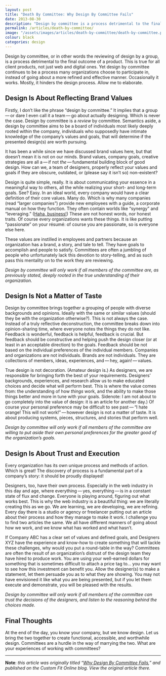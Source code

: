 ```yaml
---
layout: post
title: "Death By Committee: Why Design By Committee Fails"
date: 2013-08-30
description: "Design by committee is a process detrimental to the final outcome of a product. Occassionally it works. Mostly, it is difficult to properly reflect a brand’s values when a group must decide in accordance."
permalink: /articles/death-by-committee/
image: "/assets/images/articles/death-by-committee/death-by-committee.png"
colour: black
categories: design
---
```


Design by committee, or in other words the reviewing of design by a group, is a process detrimental to the final outcome of a product. This is true for all client products, not just web and digital ones. Yet design by committee continues to be a process many organizations choose to participate in, instead of going about a more refined and effective manner. Occasionally it works. Mostly, it hinders the design process. Allow me to elaborate.

## Design Is About Reflecting Brand Values

Firstly, I don’t like the phrase “design by committee.” It implies that a group — or dare I even call it a team — go about actually designing. Which is never the case. Design by committee is a *review* by committee. Semantics aside, a design by committee aims to be a board of individuals most likely deeply rooted within the company, individuals who supposedly have intimate knowledge of the company’s values and goals, that will determine if the presented design(s) are worth pursuing.

It has been a while since we have discussed brand values here, but that doesn’t mean it is not on our minds. Brand values, company goals, creative strategies are all a — if not *the* — fundamental building block of good design. How can we, a team of designers, properly reflect your values and goals if they are obscure, outdated, or (please say it isn’t so) non-existent?

Design is quite simple, really. It is about communicating your essence in a meaningful way to others, all the while realizing your short- and long-term goals. See? Easy. In an ideal world, every company would have a clear definition of their core values. Many do. Which is why many companies (read “larger companies”) provide new employees with a guide, a corporate manual on how they function. They often contain worlds like “synergy” and “leveraging.” ([Haha, business!](http://customfitonline.com/media/152333/haha-business.jpg)) These are not honest words, nor honest traits. Of course every organizations wants these things. It is like putting “passionate” on your résumé: of course you are passionate, so is everyone else here.

These values are instilled in employees and partners because an organization has a brand, a story, and tale to tell. They have goals to accomplish and people to satisfy. Committees are often a jumbling of people who unfortunately lack this devotion to story-telling, and as such pass this mentality on to the work they are reviewing.

*Design by committee will only work if all members of the committee are, as previously stated, deeply rooted in the true understanding of their organization.*

## Design Is Not a Matter of Taste

Design by committee brings together a grouping of people with diverse backgrounds and opinions. Ideally with the same or similar values (should they be with the organization otherwise?). This is not always the case. Instead of a truly reflective deconstruction, the committee breaks down into opinion-sharing time, where everyone notes the things they do not like. Feedback is wonderful, feedback is helpful, feedback is crucial. But feedback should be constructive and helping push the design closer (or at least in an acceptable direction) to the goals. Feedback should be not based on the individual preferences of the individual members. Companies and organizations are not individuals. Brands are not individuals. They are collections of members, ideas, experiences, and — hey, again! — values.

True design is not decoration. (Amateur design is.) As designers, we are responsible for bringing forth the best of your requirements. Designers’ backgrounds, experiences, and research allow us to make educated choices and decide what will perform best. This is where the value comes from: the understanding of how *things* work, and the ability to make those things better and more in tune with your goals. Sidenote: I am not about to go completely into the value of design: it is an article for another day.) Of course your personal preference may be difficult to see past — “I hate orange! This will not work!” — however design is not a matter of taste. It is about producing systems, pieces, structures, and stories that perform well.

*Design by committee will only work if all members of the committee are willing to put aside their own personal preferences for the greater good of the organization’s goals.*

## Design Is About Trust and Execution

Every organization has its own unique process and methods of action. Which is great! The discovery of process is a fundamental part of a company’s story: it should be proudly displayed!

Designers, too, have their own process. Especially in the web industry in this day and age, where everything — yes, everything — is in a constant state of flux and change. Everyone is playing around, figuring out what works best. This is why the web industry is a beautiful thing: we are literally creating this as we go. We are learning, we are developing, we are refining. Every day there is a studio or agency or freelancer putting out an article about their process and how they manage to make it work. I challenge you to find two articles the same. We all have different manners of going about how we work, and we know what has worked and what hasn’t.

If Company ABC has a clear set of values and defined goals, and Designers XYZ have the experience and know-how to create something that will tackle these challenges, why would you put a round-table in the way? Committees are often the result of an organization’s distrust of the design team they have hired to produce work. You are using your well-earned dollars for something that is sometimes difficult to attach a price tag to… you may want to see how this investment can benefit you. Allow the designer(s) to make a statement, let them persuade you as to what they are showing. You may not have envisioned it like what you are being presented, but if you let them execute and demonstrate, you will be pleased with the results.

*Design by committee will only work if all members of the committee can trust the decisions of the designers, and listen to the reasoning behind the choices made.*

## Final Thoughts

At the end of the day, you know your company, but we know design. Let us bring the two together to create functional, accessible, and worthwhile design. Committees are a hurdle in the way of marrying the two. What are your experiences of working with committees?

***

**Note**: *this article was originally titled “[Why Design By Committee Fails](http://www.customfitonline.com/news/2013/8/30/why-design-by-committee-fails/),” and published on the Custom Fit Online blog. View the original article there.*
